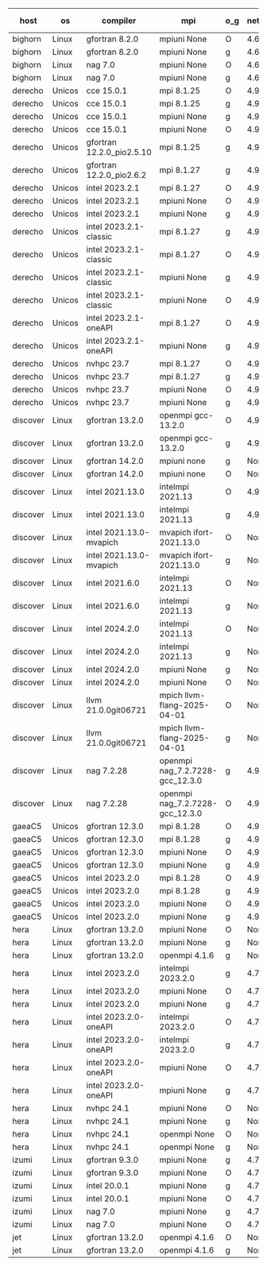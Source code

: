 

| host     | os       | compiler                              | mpi                      | o_g        | netcdf        | build       | u_pass          | u_fail          | s_pass            | s_fail            | e_pass             | e_fail             | nuopc_pass       | nuopc_fail       | artifacts link          |
|----------|----------|---------------------------------------|--------------------------|------------|---------------|-------------|-----------------|-----------------|-------------------|-------------------|--------------------|--------------------|------------------|------------------|-------------------------|
| bighorn | Linux | gfortran 8.2.0 | mpiuni None  | O | 4.6.1  | PASS | 12558 | 0 | 9 | 0 | 42 | 0 | None | None | <a href="https://github.com/esmf-org/esmf-test-artifacts/tree/6dfcf3e60a1faa21ad0c08a938474853612235c0/develop/gfortran/8.2.0/O/mpiuni/None" target="_blank">6dfcf3e</a> | 
| bighorn | Linux | gfortran 8.2.0 | mpiuni None  | g | 4.6.1  | PASS | 12558 | 0 | 9 | 0 | 42 | 0 | None | None | <a href="https://github.com/esmf-org/esmf-test-artifacts/tree/ad7e75b0ce9e192930fcceb2b191352cb5639d6a/develop/gfortran/8.2.0/g/mpiuni/None" target="_blank">ad7e75b</a> | 
| bighorn | Linux | nag 7.0 | mpiuni None  | O | 4.6.1  | PASS | 12558 | 0 | 9 | 0 | 42 | 0 | None | None | <a href="https://github.com/esmf-org/esmf-test-artifacts/tree/e1e38d00fee8d10ba2db8a9c314fd3f61f523979/develop/nag/7.0/O/mpiuni/None" target="_blank">e1e38d0</a> | 
| bighorn | Linux | nag 7.0 | mpiuni None  | g | 4.6.1  | PASS | 12558 | 0 | 9 | 0 | 42 | 0 | None | None | <a href="https://github.com/esmf-org/esmf-test-artifacts/tree/78d965bb8da52748c9ddb40af2b9a1571451adc5/develop/nag/7.0/g/mpiuni/None" target="_blank">78d965b</a> | 
| derecho | Unicos | cce 15.0.1 | mpi 8.1.25  | O | 4.9.2  | PASS | 14148 | 79 | 51 | 0 | 80 | 0 | 57 | 0 | <a href="https://github.com/esmf-org/esmf-test-artifacts/tree/61189c250120ff5722c2257f16647fb4b1b29617/develop/cce/15.0.1/O/mpi/8.1.25" target="_blank">61189c2</a> | 
| derecho | Unicos | cce 15.0.1 | mpi 8.1.25  | g | 4.9.2  | PASS | 14028 | 199 | 51 | 0 | 80 | 0 | 57 | 0 | <a href="https://github.com/esmf-org/esmf-test-artifacts/tree/64c72596c01b1668f5e70b4862122513d4800e9b/develop/cce/15.0.1/g/mpi/8.1.25" target="_blank">64c7259</a> | 
| derecho | Unicos | cce 15.0.1 | mpiuni None  | g | 4.9.2  | PASS | 12481 | 77 | 9 | 0 | 42 | 0 | None | None | <a href="https://github.com/esmf-org/esmf-test-artifacts/tree/cb84c7ffef99d432de27d7ae1a560ddfbb672d5a/develop/cce/15.0.1/g/mpiuni/None" target="_blank">cb84c7f</a> | 
| derecho | Unicos | cce 15.0.1 | mpiuni None  | O | 4.9.2  | PASS | 12322 | 236 | 9 | 0 | 42 | 0 | None | None | <a href="https://github.com/esmf-org/esmf-test-artifacts/tree/d85fd98e9875247cc4d8d63e365184a05e5bd5b5/develop/cce/15.0.1/O/mpiuni/None" target="_blank">d85fd98</a> | 
| derecho | Unicos | gfortran 12.2.0_pio2.5.10 | mpi 8.1.25  | g | 4.9.2  | PASS | None | None | None | None | None | None | None | None | <a href="https://github.com/esmf-org/esmf-test-artifacts/tree/29863e85815a8bb944362ee313f3c9d7f0f5b44d/develop/gfortran/12.2.0_pio2.5.10/g/mpi/8.1.25" target="_blank">29863e8</a> | 
| derecho | Unicos | gfortran 12.2.0_pio2.6.2 | mpi 8.1.27  | g | 4.9.2  | PASS | 14227 | 0 | 51 | 0 | 80 | 0 | 57 | 0 | <a href="https://github.com/esmf-org/esmf-test-artifacts/tree/738e5b6b48edb0de24bea4039f6398748c44f250/develop/gfortran/12.2.0_pio2.6.2/g/mpi/8.1.27" target="_blank">738e5b6</a> | 
| derecho | Unicos | intel 2023.2.1 | mpi 8.1.27  | O | 4.9.2  | PASS | None | None | None | None | None | None | None | None | <a href="https://github.com/esmf-org/esmf-test-artifacts/tree/50bf8ed6c334d4c8f2b8a22b8b6664e698de81af/develop/intel/2023.2.1/O/mpi/8.1.27" target="_blank">50bf8ed</a> | 
| derecho | Unicos | intel 2023.2.1 | mpiuni None  | O | 4.9.2  | PASS | 12558 | 0 | 9 | 0 | 42 | 0 | None | None | <a href="https://github.com/esmf-org/esmf-test-artifacts/tree/3a905e129ce591a3b4a985b6a50f8197c788a44a/develop/intel/2023.2.1/O/mpiuni/None" target="_blank">3a905e1</a> | 
| derecho | Unicos | intel 2023.2.1 | mpiuni None  | g | 4.9.2  | PASS | None | None | None | None | None | None | None | None | <a href="https://github.com/esmf-org/esmf-test-artifacts/tree/ac7cb2501707e1e1f6c644921ba584187e6e0a1c/develop/intel/2023.2.1/g/mpiuni/None" target="_blank">ac7cb25</a> | 
| derecho | Unicos | intel 2023.2.1-classic | mpi 8.1.27  | g | 4.9.2  | PASS | 14227 | 0 | 51 | 0 | 80 | 0 | 57 | 0 | <a href="https://github.com/esmf-org/esmf-test-artifacts/tree/2ac2d1426044856cddae99fb4170675701c8b0e1/develop/intel/2023.2.1-classic/g/mpi/8.1.27" target="_blank">2ac2d14</a> | 
| derecho | Unicos | intel 2023.2.1-classic | mpi 8.1.27  | O | 4.9.2  | PASS | None | None | None | None | None | None | None | None | <a href="https://github.com/esmf-org/esmf-test-artifacts/tree/d749c9e10cf98f9fbee8dde19a477d2528aefec5/develop/intel/2023.2.1-classic/O/mpi/8.1.27" target="_blank">d749c9e</a> | 
| derecho | Unicos | intel 2023.2.1-classic | mpiuni None  | g | 4.9.2  | PASS | 12558 | 0 | 9 | 0 | 42 | 0 | None | None | <a href="https://github.com/esmf-org/esmf-test-artifacts/tree/3a177ad83f423ec058314a2f4d5a570d666e939c/develop/intel/2023.2.1-classic/g/mpiuni/None" target="_blank">3a177ad</a> | 
| derecho | Unicos | intel 2023.2.1-classic | mpiuni None  | O | 4.9.2  | PASS | 12558 | 0 | 9 | 0 | 42 | 0 | None | None | <a href="https://github.com/esmf-org/esmf-test-artifacts/tree/c336a45b0a630bfa682bda67f65e24da84b1884e/develop/intel/2023.2.1-classic/O/mpiuni/None" target="_blank">c336a45</a> | 
| derecho | Unicos | intel 2023.2.1-oneAPI | mpi 8.1.27  | O | 4.9.2  | PASS | None | None | None | None | None | None | None | None | <a href="https://github.com/esmf-org/esmf-test-artifacts/tree/05449a13418ef1aba0c4dce90e0d837cfed6760f/develop/intel/2023.2.1-oneAPI/O/mpi/8.1.27" target="_blank">05449a1</a> | 
| derecho | Unicos | intel 2023.2.1-oneAPI | mpiuni None  | g | 4.9.2  | PASS | 12558 | 0 | 9 | 0 | 42 | 0 | None | None | <a href="https://github.com/esmf-org/esmf-test-artifacts/tree/c7af2181418ec146497dcbbcaf2bfde3cdee6d52/develop/intel/2023.2.1-oneAPI/g/mpiuni/None" target="_blank">c7af218</a> | 
| derecho | Unicos | nvhpc 23.7 | mpi 8.1.27  | O | 4.9.2  | PASS | None | None | None | None | None | None | None | None | <a href="https://github.com/esmf-org/esmf-test-artifacts/tree/0b0c02f7b5a06b1af9108575d2ea84689378eefb/develop/nvhpc/23.7/O/mpi/8.1.27" target="_blank">0b0c02f</a> | 
| derecho | Unicos | nvhpc 23.7 | mpi 8.1.27  | g | 4.9.2  | PASS | 14227 | 0 | 51 | 0 | 80 | 0 | 57 | 0 | <a href="https://github.com/esmf-org/esmf-test-artifacts/tree/706f3abdeef436412811c6568292ca1aa782fd55/develop/nvhpc/23.7/g/mpi/8.1.27" target="_blank">706f3ab</a> | 
| derecho | Unicos | nvhpc 23.7 | mpiuni None  | O | 4.9.2  | PASS | None | None | None | None | None | None | None | None | <a href="https://github.com/esmf-org/esmf-test-artifacts/tree/ba1f362412e24e2ba0f2040e084a28eb0ed91643/develop/nvhpc/23.7/O/mpiuni/None" target="_blank">ba1f362</a> | 
| derecho | Unicos | nvhpc 23.7 | mpiuni None  | g | 4.9.2  | PASS | 12558 | 0 | 9 | 0 | 42 | 0 | None | None | <a href="https://github.com/esmf-org/esmf-test-artifacts/tree/079ef764115c477175f7cf1e0787880f9d1fbfa4/develop/nvhpc/23.7/g/mpiuni/None" target="_blank">079ef76</a> | 
| discover | Linux | gfortran 13.2.0 | openmpi gcc-13.2.0  | O | 4.9.2  | PASS | 14227 | 0 | 51 | 0 | 80 | 0 | 57 | 0 | <a href="https://github.com/esmf-org/esmf-test-artifacts/tree/3d7ed927a34277e462a62dba7a701c3bc29d1300/develop/gfortran/13.2.0/O/openmpi/gcc-13.2.0" target="_blank">3d7ed92</a> | 
| discover | Linux | gfortran 13.2.0 | openmpi gcc-13.2.0  | g | 4.9.2  | PASS | 14227 | 0 | 51 | 0 | 80 | 0 | 57 | 0 | <a href="https://github.com/esmf-org/esmf-test-artifacts/tree/4d05b55a5934e36a4f45f4d9d9c5b8906f61f2db/develop/gfortran/13.2.0/g/openmpi/gcc-13.2.0" target="_blank">4d05b55</a> | 
| discover | Linux | gfortran 14.2.0 | mpiuni none  | g | None  | PASS | 12558 | 0 | 9 | 0 | 42 | 0 | None | None | <a href="https://github.com/esmf-org/esmf-test-artifacts/tree/9a2ed348066a0b83d21f0eb807b53f96a5865018/develop/gfortran/14.2.0/g/mpiuni/none" target="_blank">9a2ed34</a> | 
| discover | Linux | gfortran 14.2.0 | mpiuni none  | O | None  | PASS | 12558 | 0 | 9 | 0 | 42 | 0 | None | None | <a href="https://github.com/esmf-org/esmf-test-artifacts/tree/346384993e2c34a53a63b379c9d2862dafca49d5/develop/gfortran/14.2.0/O/mpiuni/none" target="_blank">3463849</a> | 
| discover | Linux | intel 2021.13.0 | intelmpi 2021.13  | O | 4.9.2  | PASS | None | None | None | None | None | None | None | None | <a href="https://github.com/esmf-org/esmf-test-artifacts/tree/1a2185c50eaff003655450d2bfe85363bd683571/develop/intel/2021.13.0/O/intelmpi/2021.13" target="_blank">1a2185c</a> | 
| discover | Linux | intel 2021.13.0 | intelmpi 2021.13  | g | 4.9.2  | PASS | None | None | None | None | None | None | None | None | <a href="https://github.com/esmf-org/esmf-test-artifacts/tree/3d6c3a5d3f169958488e57c32e7c0c8c71c62ffb/develop/intel/2021.13.0/g/intelmpi/2021.13" target="_blank">3d6c3a5</a> | 
| discover | Linux | intel 2021.13.0-mvapich | mvapich ifort-2021.13.0  | O | None  | PASS | None | None | None | None | None | None | None | None | <a href="https://github.com/esmf-org/esmf-test-artifacts/tree/d5cf9bbd5f7b869995d1661506a2f4f1c9229e7d/develop/intel/2021.13.0-mvapich/O/mvapich/ifort-2021.13.0" target="_blank">d5cf9bb</a> | 
| discover | Linux | intel 2021.13.0-mvapich | mvapich ifort-2021.13.0  | g | None  | PASS | 14227 | 0 | 51 | 0 | 80 | 0 | 57 | 0 | <a href="https://github.com/esmf-org/esmf-test-artifacts/tree/5acb2aff3acabde19ae709181638f5e2b3e3c70e/develop/intel/2021.13.0-mvapich/g/mvapich/ifort-2021.13.0" target="_blank">5acb2af</a> | 
| discover | Linux | intel 2021.6.0 | intelmpi 2021.13  | O | None  | PASS | 14227 | 0 | 51 | 0 | 80 | 0 | 57 | 0 | <a href="https://github.com/esmf-org/esmf-test-artifacts/tree/c38cf386c97077355f670c4e2d766f36da5b0c20/develop/intel/2021.6.0/O/intelmpi/2021.13" target="_blank">c38cf38</a> | 
| discover | Linux | intel 2021.6.0 | intelmpi 2021.13  | g | None  | PASS | 14227 | 0 | 51 | 0 | 80 | 0 | 57 | 0 | <a href="https://github.com/esmf-org/esmf-test-artifacts/tree/fcd58ca56aca3ba1a0dd75575cca61030962d0fd/develop/intel/2021.6.0/g/intelmpi/2021.13" target="_blank">fcd58ca</a> | 
| discover | Linux | intel 2024.2.0 | intelmpi 2021.13  | O | None  | PASS | 14227 | 0 | 51 | 0 | 80 | 0 | 57 | 0 | <a href="https://github.com/esmf-org/esmf-test-artifacts/tree/6f9cc85aa5202951e29f49caacef55ba6c78ef0d/develop/intel/2024.2.0/O/intelmpi/2021.13" target="_blank">6f9cc85</a> | 
| discover | Linux | intel 2024.2.0 | intelmpi 2021.13  | g | None  | PASS | 14226 | 1 | 51 | 0 | 80 | 0 | 57 | 0 | <a href="https://github.com/esmf-org/esmf-test-artifacts/tree/3477eef3c09a9e421f3cb38dfd2be9029d40dfa9/develop/intel/2024.2.0/g/intelmpi/2021.13" target="_blank">3477eef</a> | 
| discover | Linux | intel 2024.2.0 | mpiuni None  | g | None  | PASS | 12557 | 1 | 9 | 0 | 42 | 0 | None | None | <a href="https://github.com/esmf-org/esmf-test-artifacts/tree/023c62cad9e5cacff6fbb63f5a3f81a2f7b909df/develop/intel/2024.2.0/g/mpiuni/None" target="_blank">023c62c</a> | 
| discover | Linux | intel 2024.2.0 | mpiuni None  | O | None  | PASS | 12558 | 0 | 9 | 0 | 42 | 0 | None | None | <a href="https://github.com/esmf-org/esmf-test-artifacts/tree/026af401dc7c6055ab26e1272aa06e785db5182a/develop/intel/2024.2.0/O/mpiuni/None" target="_blank">026af40</a> | 
| discover | Linux | llvm 21.0.0git06721 | mpich llvm-flang-2025-04-01  | O | None  | PASS | 14209 | 18 | 18 | 33 | 75 | 5 | 0 | 57 | <a href="https://github.com/esmf-org/esmf-test-artifacts/tree/2b32dba52b446d9425808eda46bab3bfc22a54cb/develop/llvm/21.0.0git06721/O/mpich/llvm-flang-2025-04-01" target="_blank">2b32dba</a> | 
| discover | Linux | llvm 21.0.0git06721 | mpich llvm-flang-2025-04-01  | g | None  | PASS | 14209 | 18 | 18 | 33 | 75 | 5 | 0 | 57 | <a href="https://github.com/esmf-org/esmf-test-artifacts/tree/cd122eae5b3a29f413aac10b3c3b1f41c783ffdc/develop/llvm/21.0.0git06721/g/mpich/llvm-flang-2025-04-01" target="_blank">cd122ea</a> | 
| discover | Linux | nag 7.2.28 | openmpi nag_7.2.7228-gcc_12.3.0  | g | 4.9.2  | PASS | None | None | None | None | None | None | None | None | <a href="https://github.com/esmf-org/esmf-test-artifacts/tree/9b6009c86adbcda46d3c74d7e339b0f084ccb938/develop/nag/7.2.28/g/openmpi/nag_7.2.7228-gcc_12.3.0" target="_blank">9b6009c</a> | 
| discover | Linux | nag 7.2.28 | openmpi nag_7.2.7228-gcc_12.3.0  | O | 4.9.2  | PASS | 14227 | 0 | 51 | 0 | 80 | 0 | 56 | 1 | <a href="https://github.com/esmf-org/esmf-test-artifacts/tree/f738a131ae1587ec6d76596846bea2a0fc5ec900/develop/nag/7.2.28/O/openmpi/nag_7.2.7228-gcc_12.3.0" target="_blank">f738a13</a> | 
| gaeaC5 | Unicos | gfortran 12.3.0 | mpi 8.1.28  | O | 4.9.0  | PASS | 14227 | 0 | 51 | 0 | 80 | 0 | 57 | 0 | <a href="https://github.com/esmf-org/esmf-test-artifacts/tree/b55d11d90b58acef241ce1387fad2b33c8bd4c22/develop/gfortran/12.3.0/O/mpi/8.1.28" target="_blank">b55d11d</a> | 
| gaeaC5 | Unicos | gfortran 12.3.0 | mpi 8.1.28  | g | 4.9.0  | PASS | 14227 | 0 | 51 | 0 | 80 | 0 | 57 | 0 | <a href="https://github.com/esmf-org/esmf-test-artifacts/tree/2f539efecf3ab0345c204b4018af219af60c2d77/develop/gfortran/12.3.0/g/mpi/8.1.28" target="_blank">2f539ef</a> | 
| gaeaC5 | Unicos | gfortran 12.3.0 | mpiuni None  | O | 4.9.0  | PASS | 12558 | 0 | 9 | 0 | 42 | 0 | None | None | <a href="https://github.com/esmf-org/esmf-test-artifacts/tree/c53242371f158b0f1ee4bfb0feb7564e29cb4a2b/develop/gfortran/12.3.0/O/mpiuni/None" target="_blank">c532423</a> | 
| gaeaC5 | Unicos | gfortran 12.3.0 | mpiuni None  | g | 4.9.0  | PASS | 12558 | 0 | 9 | 0 | 42 | 0 | None | None | <a href="https://github.com/esmf-org/esmf-test-artifacts/tree/27caf1eb598bf0784684f36cb135a04d024fe1d5/develop/gfortran/12.3.0/g/mpiuni/None" target="_blank">27caf1e</a> | 
| gaeaC5 | Unicos | intel 2023.2.0 | mpi 8.1.28  | O | 4.9.0  | PASS | 14227 | 0 | 51 | 0 | 80 | 0 | 57 | 0 | <a href="https://github.com/esmf-org/esmf-test-artifacts/tree/6f4dea77c7d6a5528dc117df80e86148ec316704/develop/intel/2023.2.0/O/mpi/8.1.28" target="_blank">6f4dea7</a> | 
| gaeaC5 | Unicos | intel 2023.2.0 | mpi 8.1.28  | g | 4.9.0  | PASS | 14227 | 0 | 51 | 0 | 80 | 0 | 57 | 0 | <a href="https://github.com/esmf-org/esmf-test-artifacts/tree/7063996c9f4e527ed4f0835ee55816534fd263d0/develop/intel/2023.2.0/g/mpi/8.1.28" target="_blank">7063996</a> | 
| gaeaC5 | Unicos | intel 2023.2.0 | mpiuni None  | O | 4.9.0  | PASS | 12558 | 0 | 9 | 0 | 42 | 0 | None | None | <a href="https://github.com/esmf-org/esmf-test-artifacts/tree/b9ca86bf2c904a771044629c70171c05df07ccfa/develop/intel/2023.2.0/O/mpiuni/None" target="_blank">b9ca86b</a> | 
| gaeaC5 | Unicos | intel 2023.2.0 | mpiuni None  | g | 4.9.0  | PASS | 12558 | 0 | 9 | 0 | 42 | 0 | None | None | <a href="https://github.com/esmf-org/esmf-test-artifacts/tree/2fa01ca213dd5b1c26736e3a83f4746a3dc769e8/develop/intel/2023.2.0/g/mpiuni/None" target="_blank">2fa01ca</a> | 
| hera | Linux | gfortran 13.2.0 | mpiuni None  | O | None  | PASS | 12558 | 0 | 9 | 0 | 42 | 0 | None | None | <a href="https://github.com/esmf-org/esmf-test-artifacts/tree/c7bd09ef26cde955678ab845c6c423dccd0e864f/develop/gfortran/13.2.0/O/mpiuni/None" target="_blank">c7bd09e</a> | 
| hera | Linux | gfortran 13.2.0 | mpiuni None  | g | None  | PASS | 12558 | 0 | 9 | 0 | 42 | 0 | None | None | <a href="https://github.com/esmf-org/esmf-test-artifacts/tree/d011ab0e2babc57a9a5cbcb8a270b1c91b30b645/develop/gfortran/13.2.0/g/mpiuni/None" target="_blank">d011ab0</a> | 
| hera | Linux | gfortran 13.2.0 | openmpi 4.1.6  | g | None  | PASS | 14227 | 0 | 51 | 0 | 80 | 0 | 57 | 0 | <a href="https://github.com/esmf-org/esmf-test-artifacts/tree/15936141179d510d2f7041849977ec3d0b0b430c/develop/gfortran/13.2.0/g/openmpi/4.1.6" target="_blank">1593614</a> | 
| hera | Linux | intel 2023.2.0 | intelmpi 2023.2.0  | g | 4.7.0  | PASS | None | None | None | None | None | None | None | None | <a href="https://github.com/esmf-org/esmf-test-artifacts/tree/319ab5175fce32be46bfb38275743d4c4da42b53/develop/intel/2023.2.0/g/intelmpi/2023.2.0" target="_blank">319ab51</a> | 
| hera | Linux | intel 2023.2.0 | mpiuni None  | O | 4.7.0  | PASS | None | None | None | None | None | None | None | None | <a href="https://github.com/esmf-org/esmf-test-artifacts/tree/4c565d695438cadfef932af1c19ef6826e0f6936/develop/intel/2023.2.0/O/mpiuni/None" target="_blank">4c565d6</a> | 
| hera | Linux | intel 2023.2.0 | mpiuni None  | g | 4.7.0  | PASS | None | None | None | None | None | None | None | None | <a href="https://github.com/esmf-org/esmf-test-artifacts/tree/b0b7266c5fe57cf6df1e0cf191607c6eb4de3af7/develop/intel/2023.2.0/g/mpiuni/None" target="_blank">b0b7266</a> | 
| hera | Linux | intel 2023.2.0-oneAPI | intelmpi 2023.2.0  | O | 4.7.0  | PASS | None | None | None | None | None | None | None | None | <a href="https://github.com/esmf-org/esmf-test-artifacts/tree/85bcb758b43e965562454dbc1640c8b58f836e91/develop/intel/2023.2.0-oneAPI/O/intelmpi/2023.2.0" target="_blank">85bcb75</a> | 
| hera | Linux | intel 2023.2.0-oneAPI | intelmpi 2023.2.0  | g | 4.7.0  | PASS | None | None | None | None | None | None | None | None | <a href="https://github.com/esmf-org/esmf-test-artifacts/tree/707e84ee6248bcb3dfb1ee4c8dd9ce3f59131abe/develop/intel/2023.2.0-oneAPI/g/intelmpi/2023.2.0" target="_blank">707e84e</a> | 
| hera | Linux | intel 2023.2.0-oneAPI | mpiuni None  | O | 4.7.0  | PASS | None | None | None | None | None | None | None | None | <a href="https://github.com/esmf-org/esmf-test-artifacts/tree/bbe669b101106f824d0e7a658da18e717d59bcbc/develop/intel/2023.2.0-oneAPI/O/mpiuni/None" target="_blank">bbe669b</a> | 
| hera | Linux | intel 2023.2.0-oneAPI | mpiuni None  | g | 4.7.0  | PASS | None | None | None | None | None | None | None | None | <a href="https://github.com/esmf-org/esmf-test-artifacts/tree/683adf1abd79d2d04b52a6855f4eab576dccb5a8/develop/intel/2023.2.0-oneAPI/g/mpiuni/None" target="_blank">683adf1</a> | 
| hera | Linux | nvhpc 24.1 | mpiuni None  | O | None  | PASS | None | None | None | None | None | None | None | None | <a href="https://github.com/esmf-org/esmf-test-artifacts/tree/f9abc9f913406aecefa8c086634c5e310c3a880d/develop/nvhpc/24.1/O/mpiuni/None" target="_blank">f9abc9f</a> | 
| hera | Linux | nvhpc 24.1 | mpiuni None  | g | None  | PASS | 12558 | 0 | 9 | 0 | 42 | 0 | None | None | <a href="https://github.com/esmf-org/esmf-test-artifacts/tree/5331c392da4e6f45e83a336379ce6129cfc49751/develop/nvhpc/24.1/g/mpiuni/None" target="_blank">5331c39</a> | 
| hera | Linux | nvhpc 24.1 | openmpi None  | O | None  | PASS | 14227 | 0 | 51 | 0 | 80 | 0 | 57 | 0 | <a href="https://github.com/esmf-org/esmf-test-artifacts/tree/461ba70d2aa3ef29a6130a859f38268f906295f6/develop/nvhpc/24.1/O/openmpi/None" target="_blank">461ba70</a> | 
| hera | Linux | nvhpc 24.1 | openmpi None  | g | None  | PASS | None | None | None | None | None | None | None | None | <a href="https://github.com/esmf-org/esmf-test-artifacts/tree/ef7226c90d45e183608c6b662f84858b9485422b/develop/nvhpc/24.1/g/openmpi/None" target="_blank">ef7226c</a> | 
| izumi | Linux | gfortran 9.3.0 | mpiuni None  | g | 4.7.4  | PASS | 12558 | 0 | 9 | 0 | 42 | 0 | None | None | <a href="https://github.com/esmf-org/esmf-test-artifacts/tree/765c6f006937ddc25cddfc9aea23f5eb4dc9786d/develop/gfortran/9.3.0/g/mpiuni/None" target="_blank">765c6f0</a> | 
| izumi | Linux | gfortran 9.3.0 | mpiuni None  | O | 4.7.4  | PASS | 12558 | 0 | 9 | 0 | 42 | 0 | None | None | <a href="https://github.com/esmf-org/esmf-test-artifacts/tree/66e290ad14c3c260b0d0e06e389f4043f6519268/develop/gfortran/9.3.0/O/mpiuni/None" target="_blank">66e290a</a> | 
| izumi | Linux | intel 20.0.1 | mpiuni None  | g | 4.7.4  | PASS | 12558 | 0 | 9 | 0 | 42 | 0 | None | None | <a href="https://github.com/esmf-org/esmf-test-artifacts/tree/c57e206f76ff0f833cf1768ba598e158ff3318cf/develop/intel/20.0.1/g/mpiuni/None" target="_blank">c57e206</a> | 
| izumi | Linux | intel 20.0.1 | mpiuni None  | O | 4.7.4  | PASS | 12558 | 0 | 9 | 0 | 42 | 0 | None | None | <a href="https://github.com/esmf-org/esmf-test-artifacts/tree/7de7689a0eb34fccd3e778d3c00776e6fd8f098d/develop/intel/20.0.1/O/mpiuni/None" target="_blank">7de7689</a> | 
| izumi | Linux | nag 7.0 | mpiuni None  | g | 4.7.4  | PASS | 12558 | 0 | 9 | 0 | 42 | 0 | None | None | <a href="https://github.com/esmf-org/esmf-test-artifacts/tree/d9dac51732a50c51ee40d78da67688290684c220/develop/nag/7.0/g/mpiuni/None" target="_blank">d9dac51</a> | 
| izumi | Linux | nag 7.0 | mpiuni None  | O | 4.7.4  | PASS | 12558 | 0 | 9 | 0 | 42 | 0 | None | None | <a href="https://github.com/esmf-org/esmf-test-artifacts/tree/ffd4d5890036bb1b6a0b3d2ae0c289028826ab66/develop/nag/7.0/O/mpiuni/None" target="_blank">ffd4d58</a> | 
| jet | Linux | gfortran 13.2.0 | openmpi 4.1.6  | O | None  | PASS | None | None | None | None | None | None | None | None | <a href="https://github.com/esmf-org/esmf-test-artifacts/tree/604cd3c57ea27859094caa4818fa6d2980a0e359/develop/gfortran/13.2.0/O/openmpi/4.1.6" target="_blank">604cd3c</a> | 
| jet | Linux | gfortran 13.2.0 | openmpi 4.1.6  | g | None  | PASS | None | None | None | None | None | None | None | None | <a href="https://github.com/esmf-org/esmf-test-artifacts/tree/d3d1d245ffb2d640f0c84065784d1f6831c5193e/develop/gfortran/13.2.0/g/openmpi/4.1.6" target="_blank">d3d1d24</a> | 
